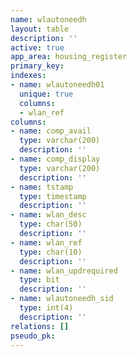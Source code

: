 ```yaml
---
name: wlautoneedh
layout: table
description: ''
active: true
app_area: housing_register
primary_key: 
indexes:
- name: wlautoneedh01
  unique: true
  columns:
  - wlan_ref
columns:
- name: comp_avail
  type: varchar(200)
  description: ''
- name: comp_display
  type: varchar(200)
  description: ''
- name: tstamp
  type: timestamp
  description: ''
- name: wlan_desc
  type: char(50)
  description: ''
- name: wlan_ref
  type: char(10)
  description: ''
- name: wlan_updrequired
  type: bit
  description: ''
- name: wlautoneedh_sid
  type: int(4)
  description: ''
relations: []
pseudo_pk: 
---
```


